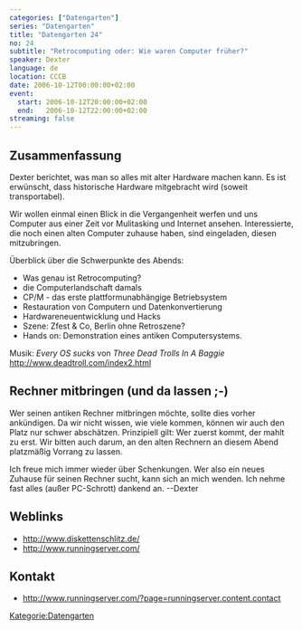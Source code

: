 ```yaml
---
categories: ["Datengarten"]
series: "Datengarten"
title: "Datengarten 24"
no: 24
subtitle: "Retrocomputing oder: Wie waren Computer früher?"
speaker: Dexter
language: de
location: CCCB
date: 2006-10-12T00:00:00+02:00
event:
  start: 2006-10-12T20:00:00+02:00
  end:   2006-10-12T22:00:00+02:00
streaming: false
---
```


Zusammenfassung
---------------

Dexter berichtet, was man so alles mit alter Hardware machen kann. Es
ist erwünscht, dass historische Hardware mitgebracht wird (soweit
transportabel).

Wir wollen einmal einen Blick in die Vergangenheit werfen und uns
Computer aus einer Zeit vor Mulitasking und Internet ansehen.
Interessierte, die noch einen alten Computer zuhause haben, sind
eingeladen, diesen mitzubringen.

Überblick über die Schwerpunkte des Abends:

-   Was genau ist Retrocomputing?
-   die Computerlandschaft damals
-   CP/M - das erste plattformunabhängige Betriebsystem
-   Restauration von Computern und Datenkonvertierung
-   Hardwareneuentwicklung und Hacks
-   Szene: Zfest & Co, Berlin ohne Retroszene?
-   Hands on: Demonstration eines antiken Computersystems.

Musik: *Every OS sucks* von *Three Dead Trolls In A Baggie*
<http://www.deadtroll.com/index2.html>

Rechner mitbringen (und da lassen ;-)
-------------------------------------

Wer seinen antiken Rechner mitbringen möchte, sollte dies vorher
ankündigen. Da wir nicht wissen, wie viele kommen, können wir auch den
Platz nur schwer abschätzen. Prinzipiell gilt: Wer zuerst kommt, der
mahlt zu erst. Wir bitten auch darum, an den alten Rechnern an diesem
Abend platzmäßig Vorrang zu lassen.

Ich freue mich immer wieder über Schenkungen. Wer also ein neues Zuhause
für seinen Rechner sucht, kann sich an mich wenden. Ich nehme fast alles
(außer PC-Schrott) dankend an. --Dexter

Weblinks
--------

-   <http://www.diskettenschlitz.de/>
-   <http://www.runningserver.com/>

Kontakt
-------

-   <http://www.runningserver.com/?page=runningserver.content.contact>

<Kategorie:Datengarten>

